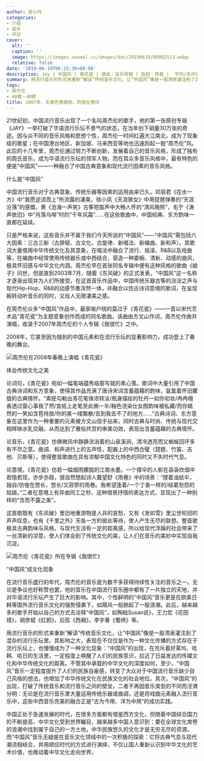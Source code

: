 ```yaml
---
author: 张小丹
categories:
- 介绍
- 音乐
- 评论
cover:
  alt: ''
  caption: ''
  image: https://images.soomal.cc/images/doc/20190619/00082513.webp
  relative: false
date: '2019-06-19T06:25:36+08:00'
description: Joy | 中国风 | 青花瓷 | 源自：音乐周报 | 版权：转载 |  平均/总评分：09.17/55
summary: 用流行音乐的形式来重新“解读”传统音乐文化，让“中国风”像是一股清泉灌注到了混杂的流行乐坛里。其影响之大，表现在不仅仅是作为一种文化传播的方式存在于流行乐坛上，也慢慢成为了一种文化现象……
tags:
- 周杰伦
- 40载・40歌
title: 2007年，天青色等烟雨，而我在等你
---
```


21世纪初，中国流行音乐出现了一个名叫周杰伦的歌手，他的第一张原创专辑《JAY》一举打破了华语流行乐坛不景气的状态，在当年创下销量30万张的奇迹。因与众不同的音乐风格和思想个性，周杰伦一时间红遍大江南北，成为了现象级的歌星；在中国港台地区、新加坡、马来西亚等地也迅速刮起一股“周杰伦”风。此后的十几年里，周杰伦通过努力不断创新，发展着自己的音乐风格，形成了独有的周氏音乐，成为华语流行乐坛的领军人物。而在其众多音乐风格中，最有特色的便是“中国风”――一种融合了中国古典意象和现代流行因素的音乐风格。

什么是“中国风”

中国流行音乐对于古典意象、传统乐器等因素的运用由来已久。邓丽君《在水一方》中“我愿逆流而上”所流露的凄美，徐小凤《天涯歌女》中用琵琶弹奏的“天涯沦落”的感慨，黄《沧海一声笑》古筝短笛声中大畅人怀的“清风晚照”，毛宁《涛声依旧》中“月落乌啼”时的“千年风霜”……在这些歌曲中，中国经典、东方韵味一直都在延续。

只是严格来说，这些音乐并不属于我们今天所说的“中国风”――“中国风”需包括六大因素：三古三新（古辞赋、古文化、古旋律、新唱法、新编曲、新和声）。其歌词大量借用中华传统文化及其意象，在唱法中融合了流行、摇滚、R&B以及戏曲等，在编曲中经常使用传统器乐或中西结合，营造一种委婉、清新、动感的曲风，极具怀旧感与中华文化内涵。周杰伦早在首张同名专辑中便有这种风格的歌曲《娘子》问世，但是直到2003年7月，随着《东风破》的正式发表，“中国风”这一名称才逐渐出现并为人们所接受。在这首音乐作品中，中国传统乐器古筝的淙淙之声与现代Hip-Hop、R&B的动感节奏浑然一体，并融合以仿古诗词意境的歌词，在呈现婉转动听音乐的同时，又给人无限凄美之感。

在周杰伦众多“中国风”作品中，最家喻户晓的莫过于《青花瓷》――一首以宋代艺术品“青花瓷”为主题意象创作而成的同名歌曲。该曲由方文山作词，周杰伦作曲并演唱，收录于2007年周杰伦的个人专辑《我很忙》之中。

2008年，它甚至因为独到的中国元素和在流行乐坛的显著影响力，成功登上了春晚的舞台。

![周杰伦在2008年春晚上演唱《青花瓷》](https://images.soomal.cc/images/doc/20190619/00082512.webp)





体会传统文化之美

论词句，《青花瓷》宛如一幅笔端蕴秀临窗写就的素心笺。歌词中大量引用了中国古典诗词和东方意象，使得其作品充满了唐诗宋词含蓄蕴藉的韵味，氤氲着怀旧朦胧的古典情怀。“素胚勾勒出青花笔锋浓转淡/瓶身描绘的牡丹一如你初妆/冉冉檀香透过窗心事我了然/宣纸上走笔至此搁一半/釉色渲染仕女图韵味被私藏/而你嫣然的一笑如含苞待放/你的美一缕飘散/去到我去不了的地方……”古典诗词、东方意象在这里作为一种重要的元素被方文山信手拈来，同时古典与时尚、传统与现代交相辉映水乳交融，从而达到了雅俗共赏的审美功效，表现出含蓄蕴藉的古典情怀。

论音乐，《青花瓷》仿佛微风中静静流淌着的山泉溪涧，清冷透亮而又蜿蜒回环多有不尽之意。曲调、和声进行上的五声性，配器上的中西合璧（琵琶、竹笛、吉他、贝斯等），使得整首歌曲在具有浓郁中国文化特色的同时又不失时代气息。

论意境，《青花瓷》仿若一幅烟雨朦胧的江南水墨。一个撑伞的人影在袅袅炊烟中若隐若现，亦步亦趋，很自然想起诗人戴望舒《雨巷》中的场景：“撑着油纸伞，独自/彷徨在悠长，悠长/又寂寥的雨巷。我希望逢着/一个丁香一样的/结着愁怨的姑娘。”二者在意境上有异曲同工之秒，这种借景抒情的表达方式，显现出了一种别样的“含而不露之美”。

这首歌既有《东风破》里旧地重游物是人非的哀愁，又有《发如雪》里尘世轮回的声声叹息，也有《千里之外》天各一方的彼此等待，使人产生无尽的联想。整首歌极具古典韵味与风格，与现代生活有一定的距离感，所以给现代浮躁的社会带来了一丝清新的凉意，使人们体会到了传统文化的美，让人们在音乐的美妙中实现自我沉淀。

![周杰伦《青花瓷》所在专辑《我很忙》](https://images.soomal.cc/images/doc/20190619/00082513.webp)





“中国风”成文化现象

在流行音乐盛行的年代，周杰伦的音乐是为数不多获得持续性关注的音乐之一。无论是争议也好称赞也罢，他的音乐在中国流行音乐圈中都有了一片独立的天地，并对华语流行乐坛产生了巨大的影响。其中，个性鲜明的“中国风”音乐更是在欧美日韩等国外流行音乐文化的强势侵袭下，如飓风一般掀起了一股浪潮。此后，越来越多的歌手开始以自己的方式去诠释“中国风”，如陶础Susan说》，王力宏《花田错》，胡彦斌《红颜》，后弦《西厢》，李宇春《蜀绣》等。

用流行音乐的形式来重新“解读”传统音乐文化，让“中国风”像是一股清泉灌注到了混杂的流行乐坛里。其影响之大，表现在不仅仅是作为一种文化传播的方式存在于流行乐坛上，也慢慢成为了一种文化现象：“中国风”的出现，在充斥着好莱坞、哈韩、哈日的生活里，一定程度上唤醒了人们的民族意识，拉近了日益发达的传媒文化和中华传统文化的距离。不管其中承载的中华文化的深度如何，至少，“中国风”音乐一定程度提升了人们的民族自豪感，转变了大众对于中国流行音乐缺少自己风格的想法，也增加了中华传统文化在民族文化的社会地位。其次，“中国风”的出现，打破了传统音乐和流行音乐之间的壁垒，二者不再因音乐类型的不同而泾渭分明：无论是在流行音乐里大量运用传统乐器或曲调，还是将戏曲元素融入流行音乐中，这些中西音乐完美的融合正是“古为今用、洋为中用”的成功实践。

中国正处于急速发展的时代，在很多方面都有借鉴西方文化，但随着中国综合国力的不断提高，中华文化受到世界瞩目，越来越多中国人意识到：要在全球文化席卷的浪潮中找到属于自己的一方土地，中华民族悠久的文化才是无穷无尽的资源。而“中国风”音乐无疑是在音乐文化领域中的一次积极的探索：它将古典气息与现代潮流相结合，并用顺应时代的方式进行演绎，不仅让国人重新认识到中华文化的艺术价值，也推动着中华文化走向世界。